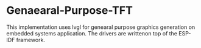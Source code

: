 # Genaearal-Purpose-TFT

This implementation uses lvgl for genearal purpose graphics generation on embedded systems application. The drivers are writtenon top of the ESP-IDF framework.



